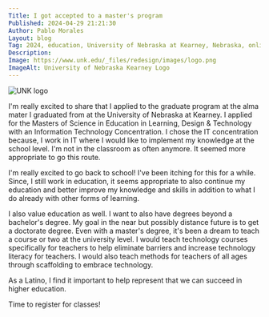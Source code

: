 ```yaml
---
Title: I got accepted to a master's program
Published: 2024-04-29 21:21:30
Author: Pablo Morales
Layout: blog
Tag: 2024, education, University of Nebraska at Kearney, Nebraska, online, continuing education
Description: 
Image: https://www.unk.edu/_files/redesign/images/logo.png
ImageAlt: University of Nebraska Kearney Logo
---
```

![UNK logo](https://www.unk.edu/_files/redesign/images/logo.png)

I'm really excited to share that I applied to the graduate program at the alma mater I graduated from at the University of Nebraska at Kearney. I applied for the Masters of Science in Education in Learning, Design & Technology with an Information Technology Concentration. I chose the IT concentration because, I work in IT where I would like to implement my knowledge at the school level. I'm not in the classroom as often anymore. It seemed more appropriate to go this route.

I'm really excited to go back to school! I've been itching for this for a while. Since, I still work in education, it seems appropriate to also continue my education and better improve my knowledge and skills in addition to what I do already with other forms of learning. 

I also value education as well. I want to also have degrees beyond a bachelor's degree. My goal in the near but possibly distance future is to get a doctorate degree. Even with a master's degree, it's been a dream to teach a course or two at the university level. I would teach technology courses specifically for teachers to help eliminate barriers and increase technology literacy for teachers. I would also teach methods for teachers of all ages through scaffolding to embrace technology.

As a Latino, I find it important to help represent that we can succeed in higher education. 

Time to register for classes!
